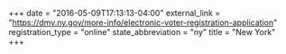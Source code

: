 +++
date = "2016-05-09T17:13:13-04:00"
external_link = "https://dmv.ny.gov/more-info/electronic-voter-registration-application"
registration_type = "online"
state_abbreviation = "ny"
title = "New York"
+++

